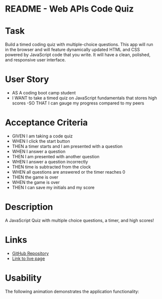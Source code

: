 # README - Web APIs Code Quiz

# Task
Build a timed coding quiz with multiple-choice questions. This app will run in the browser and will feature dynamically updated HTML and CSS powered by JavaScript code that you write. It will have a clean, polished, and responsive user interface.

# User Story
- AS A coding boot camp student
- I WANT to take a timed quiz on JavaScript fundamentals that stores high scores
 -SO THAT I can gauge my progress compared to my peers

# Acceptance Criteria
- GIVEN I am taking a code quiz
- WHEN I click the start button
- THEN a timer starts and I am presented with a question
- WHEN I answer a question
- THEN I am presented with another question
- WHEN I answer a question incorrectly
- THEN time is subtracted from the clock
- WHEN all questions are answered or the timer reaches 0
- THEN the game is over
- WHEN the game is over
- THEN I can save my initials and my score

# Description

A JavaScript Quiz with multiple choice questions, a timer, and high scores!


# Links
- [GitHub Repository](https://github.com/carolinatnp/web-APIs-code-quiz)
- [Link to live page](https://carolinatnp.github.io/web-APIs-code-quiz/)

# Usability
The following animation demonstrates the application functionality:

